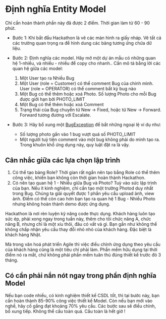 # Định nghĩa Entity Model
Chỉ cần hoàn thành phần này đã được 2 điểm.
Thời gian làm từ 60 - 90 phút.

- Bước 1: Khi bắt đầu Hackathon là vẽ các  màn hình ra giấy nháp. Vẽ tất cả các trường quan trọng ra để hình dung các bảng tương ứng chứa dữ liệu.

- Bước 2: Định nghĩa các model. Hãy mở một dự án mẫu có những quan hệ 1-nhiều, và nhiều - nhiều để copy cho nhanh..
Cần mô tả bằng lời các quan hệ giữa các model:
  1. Một User tạo ra Nhiều Bug
  2. Một User (role = Customer) có thể comment Bug của chính mình. User (role = OPERATOR) có thể comment bất kỳ bug nào
  3. Một Bug có thể thêm hoặc xoá Photo. Số lượng Photo cho mỗi Bug được giới hạn bởi PHOTO_LIMIT
  4. Một Bug có thể thêm hoặc xoá Comment
  5. Trạng thái của Bug chuyển từ New -> Fixed, hoặc từ New -> Forward. Forward tương đương với Escalate.

- Bước 3: Hãy bổ xung một [BugException](src/main/java/vn/techmaster/bugreport/model/BugException.java) để bắt những ngoại lệ ví dụ như:
  - Số lượng photo gắn vào 1 bug vượt quá số PHOTO_LIMIT
  - Một người tuỳ tiện comment vào một bug không phải do mình tạo ra. Trong khuôn khổ ứng dụng này, quy luật đặt ra là vậy.

## Cân nhắc giữa các lựa chọn lập trình

1. Có thể tạo bảng Role? Thời gian rất ngắn nên tạo bằng Role có thể thêm công việc, khiến bạn không còn thời gian hoàn thành Hackathon.
2. Có nên tạo quan hệ 1 - Nhiều giữa Bug và Photo? Tuỳ vào sức lập trình của bạn. Nếu ít kinh nghiệm, chỉ cần tạo một trường Photod duy nhất trong Bug. Chúng ta giải quyết được 1 phần yêu cầu upload ảnh, view ảnh. Điểm có thể còn cao hơn bạn tạo ra quan hệ 1 Bug - Nhiều Photo nhưng không hoàn thành demo được ứng dụng.

Hackathon là nơi rèn luyện kỹ năng code thực dụng. Khách hàng luôn tạo sức ép, phải xong ngay trong tuần này, thêm cho tôi chức năng A, chức năng B, nhưng chỉ là một xíu thôi, đâu có vất vả gì. Bạn gần như không thể không chấp nhận yêu cầu thay đổi nhỏ nhỏ của khách hàng. Đặc biệt là khách hàng Nhật.

Mà trong văn hoá phát triển Agile thì việc điều chỉnh ứng dụng theo yêu cầu của khách hàng cũng là một tiêu chí phải làm. Phần mềm hữu dụng tại thời điểm nó ra mắt, chứ không phải phần mềm tuân thủ đúng thiết kế trước đó 3 tháng.

## Có cần phải nắn nót ngay trong phần định nghĩa Model
Nếu bạn code nhiều, có kinh nghiệm thiết kế CSDL tốt, thì tại bước này, bạn cần hoàn thành 85-90% công việc thiết kế Model. Còn nếu bạn mới vào nghề, hãy cố gắng đạt khoảng 70% yêu cầu. Các bước sau sẽ điều chỉnh, bổ xung tiếp. Không thể cầu toàn quá. Cầu toàn là hết giờ !